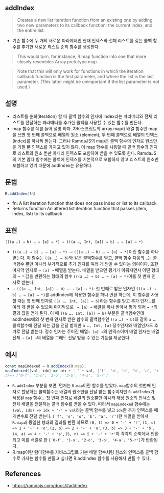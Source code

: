 ## addIndex
> Creates a new list iteration function from an existing one by adding two new parameters to its callback function: the current index, and the entire list.
- 기존 함수에 두 개의 새로운 파라메터인 현재 인덱스와 전체 리스트를 갖는 콜백 함수를 추가한 새로운 리스트 순회 함수를 생성한다.

> This would turn, for instance, R.map function into one that more closely resembles Array.prototype.map.

> Note that this will only work for functions in which the iteration callback function is the first parameter, and where the list is the last parameter. (This latter might be unimportant if the list parameter is not used.)

## 설명
- 리스트를 순회(iteration) 할 때 콜백 함수의 인자에 index라는 파라메터와 전체 리스트를 전달하는 파라매터를 추가한 콜백을 사용할 수 있는 함수를 만든다.
- map 함수를 예를 들어 설명 하자. 자바스크립트의 array.map() 배열 함수인 map을 쓰면 첫 번째 콜백으로 배열의 원소 (element), 두 번째 콜백으로 배열의 인덱스(index)를 하나씩 받는다. 그러나 RamdaJS의 map은 콜백 함수의 인자로 원소만을 가질 뿐 인덱스를 가지고 있지 않다. 이 map 함수를 사용할 때 콜백 함수의 인자로 리스트의 원소 뿐만 아니라 인덱스도 포함하여 받을 수 있도록 한다. RamdaJS의 기본 람다 함수에는 콜백에 인덱스를 기본적으로 포함하지 않고 리스트의 원소만 포함하고 있기 때문에 addIndex는 유용하다.

## 문법
```js
R.addIndex(fn)
```
- fn: A list iteration function that does not pass index or list to its callback
- Returns function An altered list iteration function that passes (item, index, list) to its callback

## 표현
```
(((a …) → b) … → [a] → *) → (((a …, Int, [a]) → b) … → [a] → *)
```
- `(((a …) → b) … → [a] → *) →`: `(((a …) → b) … → [a] → *)`이란 함수를 하나 받는다. 이 함수는 `((a …) → b)`와 같은 콜백함수를 받고, 콜백 함수 다음의 `…`는 콜백함수 뿐만 아니라 부가적으로 추가 인자를 여러 개 받을 수 있다는 의미이다. 또한 마지막 인자로 `→ [a] →` 배열을 받는다. 배열을 받으면 평가가 이뤄지면서 어떤 형태의 `→ *` 값을 반환하는 형태의 함수 `(((a …) → b) … → [a] → *)`이를 첫 번째 인자로 받는다.
- `→ (((a …, Int, [a]) → b) … → [a] → *)`: 첫 번째로 받은 인자인 `(((a …) → b) … → [a] → *)`를 addIndex에 적용한 함수를 하나 반환 하는데, 이 함수를 사용할 때는 첫 번째 인자로 `((a …, Int, [a]) → b)`라는 함수를 받고 추가 인자 `…`를 여러 개 받을 수 있으며 마지막으로 ` → [a] →` 배열을 하나 받아서 평가 되어 `→ *`의 결과 값을 얻게 된다. 이 때 `((a …, Int, [a]) → b)` 부분은 콜백함수인데 addIndex에의 첫 번째 인자로 받은 함수의 콜백함수인 `((a …) → b)`와 같이 `a …` 콜백함수에 전달 되는 값을 전달 받지만 `a …, Int, [a]` 정수인자와 배열인자도 추가로 전달 받는다. 정수 인자는 주어진 배열`→ [a] →`의 인덱스이며 배열 인자는 배열 전체 `→ [a] →`의 배열을 그래도 전달 받을 수 있는 기능을 제공한다.

## 예시
```js
const mapIndexed = R.addIndex(R.map);
mapIndexed((val, idx) => idx + '-' + val, ['f', 'o', 'o', 'b', 'a', 'r']);
//=> ['0-f', '1-o', '2-o', '3-b', '4-a', '5-r']
```
- `R.addIndex` 부분을 보면, 먼저는 `R.map`이란 함수를 받았다. `map`함수의 첫번째 인자로 할당하는 콜백함수는 배열의 원소만을 전달 받는 함수이지만 `R.addIndex`가 적용된 `map` 함수는 첫 번째 인자로 배열의 원소뿐만 아니라 해당 원소의 인덱스 및 전체 배열을 전달하는 콜백 함수를 받을 수 있다. 따라서 `mapIndexed` 함수에는 `(val, idx) => idx + '-' + val`라는 콜백 함수를 넣고 `idx`란 추가 인덱스를 매개변수로 전달 받는다. `['f', 'o', 'o', 'b', 'a', 'r']`란 배열을 받아서 `R.map`과 동일한 형태의 결과를 반환 하므로 `(0, f) => 0 + '-' + 'f'`, `(1, o) => 1 + '-' + 'o'`, `(2, o) => 2 + '-' + 'o'`, `(3, b) => 3 + '-' + 'b'`, `(4, a) => 4 + '-' + 'a'`, `(5, r) => 5 + '-' + 'r'`이 각각의 순회에서 반환되고 이를 배열로 한 `['0-f', '1-o', '2-o', '3-b', '4-a', '5-r']`가 반환된다.
- R.map이란 람다함수를 자바스크립트 기본 배열 함수처럼 원소와 인덱스를 콜백 함수로 가지는 함수를 만들고 싶다면 R.addIndex 함수를 사용해서 만들 수 있다.


## References
- https://ramdajs.com/docs/#addIndex
